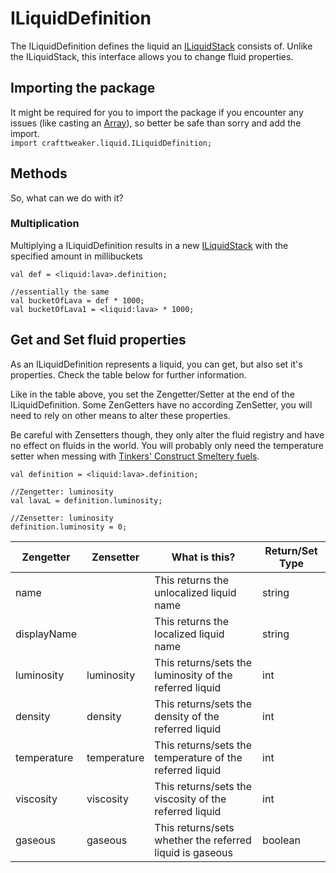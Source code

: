 # ILiquidDefinition

The ILiquidDefinition defines the liquid an [ILiquidStack](/Vanilla/Liquids/ILiquidStack/) consists of. Unlike the ILiquidStack, this interface allows you to change fluid properties.

## Importing the package

It might be required for you to import the package if you encounter any issues (like casting an [Array](/AdvancedFunctions/Arrays_and_Loops/)), so better be safe than sorry and add the import.  
`import crafttweaker.liquid.ILiquidDefinition;`

## Methods

So, what can we do with it?

### Multiplication

Multiplying a ILiquidDefinition results in a new [ILiquidStack](/Vanilla/Liquids/ILiquidStack/) with the specified amount in millibuckets

    val def = <liquid:lava>.definition;
    
    //essentially the same
    val bucketOfLava = def * 1000;
    val bucketOfLava1 = <liquid:lava> * 1000;
    

## Get and Set fluid properties

As an ILiquidDefinition represents a liquid, you can get, but also set it's properties. Check the table below for further information.

Like in the table above, you set the Zengetter/Setter at the end of the ILiquidDefinition. Some ZenGetters have no according ZenSetter, you will need to rely on other means to alter these properties.

Be careful with Zensetters though, they only alter the fluid registry and have no effect on fluids in the world. You will probably only need the temperature setter when messing with [Tinkers' Construct Smeltery fuels](/Mods/Modtweaker/TConstruct/Fuel/).

    val definition = <liquid:lava>.definition;
    
    //Zengetter: luminosity
    val lavaL = definition.luminosity;
    
    //Zensetter: luminosity
    definition.luminosity = 0;
    

| Zengetter   | Zensetter   | What is this?                                            | Return/Set Type |
| ----------- | ----------- | -------------------------------------------------------- | --------------- |
| name        |             | This returns the unlocalized liquid name                 | string          |
| displayName |             | This returns the localized liquid name                   | string          |
| luminosity  | luminosity  | This returns/sets the luminosity of the referred liquid  | int             |
| density     | density     | This returns/sets the density of the referred liquid     | int             |
| temperature | temperature | This returns/sets the temperature of the referred liquid | int             |
| viscosity   | viscosity   | This returns/sets the viscosity of the referred liquid   | int             |
| gaseous     | gaseous     | This returns/sets whether the referred liquid is gaseous | boolean         |